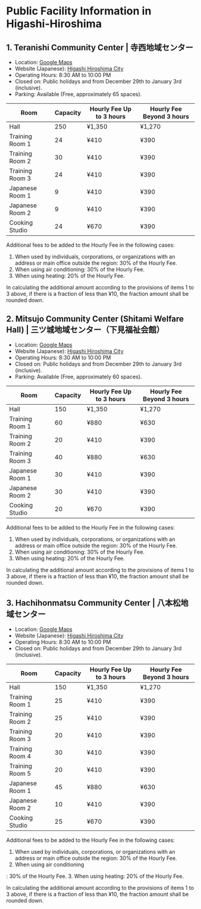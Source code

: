 # Public Facility Information in Higashi-Hiroshima
## 1. Teranishi Community Center | 寺西地域センター
- Location: [Google Maps](https://maps.app.goo.gl/nNR1zZ1mpfggj7Qg8)
- Website (Japanese): [Higashi Hiroshima City](https://www.city.higashihiroshima.lg.jp/soshiki/chiikishinko/7/13/6/5/4291.html)
- Operating Hours: 8:30 AM to 10:00 PM
- Closed on: Public holidays and from December 29th to January 3rd (inclusive).
- Parking: Available (Free, approximately 65 spaces).

| Room             | Capacity | Hourly Fee Up to 3 hours | Hourly Fee Beyond 3 hours |
|------------------|----------|--------------------------|---------------------------|
| Hall             | 250      | ¥1,350                   | ¥1,270                    |
| Training Room 1  | 24       | ¥410                     | ¥390                     |
| Training Room 2  | 30       | ¥410                     | ¥390                     |
| Training Room 3  | 24       | ¥410                     | ¥390                     |
| Japanese Room 1  | 9        | ¥410                     | ¥390                     |
| Japanese Room 2  | 9        | ¥410                     | ¥390                     |
| Cooking Studio   | 24       | ¥670                     | ¥390                     |

Additional fees to be added to the Hourly Fee in the following cases:
1. When used by individuals, corporations, or organizations with an address or main office outside the region: 30% of the Hourly Fee.
2. When using air conditioning: 30% of the Hourly Fee.
3. When using heating: 20% of the Hourly Fee.

In calculating the additional amount according to the provisions of items 1 to 3 above, if there is a fraction of less than ¥10, the fraction amount shall be rounded down.

## 2. Mitsujo Community Center (Shitami Welfare Hall) | 三ツ城地域センター（下見福祉会館）
- Location: [Google Maps](https://maps.app.goo.gl/GdK8DKn6yvfEJp1t8)
- Website (Japanese): [Higashi Hiroshima City](https://www.city.higashihiroshima.lg.jp/soshiki/chiikishinko/7/13/6/5/31721.html)
- Operating Hours: 8:30 AM to 10:00 PM
- Closed on: Public holidays and from December 29th to January 3rd (inclusive).
- Parking: Available (Free, approximately 60 spaces).

| Room           | Capacity | Hourly Fee Up to 3 hours | Hourly Fee Beyond 3 hours |
|----------------|----------|--------------------------|---------------------------|
| Hall           | 150      | ¥1,350                   | ¥1,270                    |
| Training Room 1| 60       | ¥880                     | ¥630                     |
| Training Room 2| 20       | ¥410                     | ¥390                     |
| Training Room 3| 40       | ¥880                     | ¥630                     |
| Japanese Room 1| 30       | ¥410                     | ¥390                     |
| Japanese Room 2| 30       | ¥410                     | ¥390                     |
| Cooking Studio | 20       | ¥670                     | ¥390                     |

Additional fees to be added to the Hourly Fee in the following cases:
1. When used by individuals, corporations, or organizations with an address or main office outside the region: 30% of the Hourly Fee.
2. When using air conditioning: 30% of the Hourly Fee.
3. When using heating: 20% of the Hourly Fee.

In calculating the additional amount according to the provisions of items 1 to 3 above, if there is a fraction of less than ¥10, the fraction amount shall be rounded down.

## 3. Hachihonmatsu Community Center | 八本松地域センター
- Location: [Google Maps](https://maps.app.goo.gl/69pWeK8nBBU4aYAq8)
- Website (Japanese): [Higashi Hiroshima City](https://www.city.higashihiroshima.lg.jp/soshiki/chiikishinko/7/13/6/6/4282.html)
- Operating Hours: 8:30 AM to 10:00 PM
- Closed on: Public holidays and from December 29th to January 3rd (inclusive).

| Room           | Capacity | Hourly Fee Up to 3 hours | Hourly Fee Beyond 3 hours |
|----------------|----------|--------------------------|---------------------------|
| Hall           | 150      | ¥1,350                   | ¥1,270                    |
| Training Room 1| 25       | ¥410                     | ¥390                     |
| Training Room 2| 25       | ¥410                     | ¥390                     |
| Training Room 3| 20       | ¥410                     | ¥390                     |
| Training Room 4| 30       | ¥410                     | ¥390                     |
| Training Room 5| 20       | ¥410                     | ¥390                     |
| Japanese Room 1| 45       | ¥880                     | ¥630                     |
| Japanese Room 2| 10       | ¥410                     | ¥390                     |
| Cooking Studio | 25       | ¥670                     | ¥390                     |

Additional fees to be added to the Hourly Fee in the following cases:
1. When used by individuals, corporations, or organizations with an address or main office outside the region: 30% of the Hourly Fee.
2. When using air conditioning

: 30% of the Hourly Fee.
3. When using heating: 20% of the Hourly Fee.

In calculating the additional amount according to the provisions of items 1 to 3 above, if there is a fraction of less than ¥10, the fraction amount shall be rounded down.

